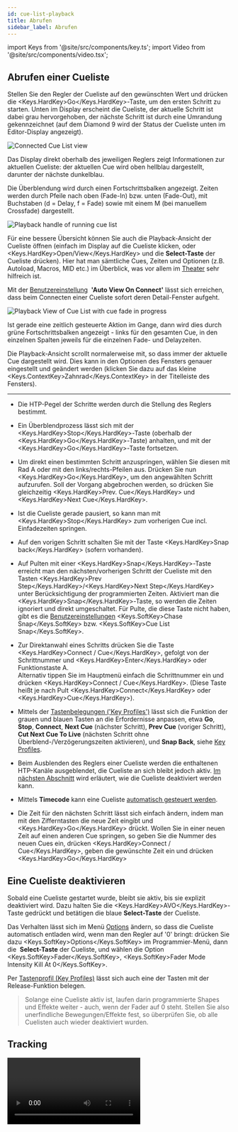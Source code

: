 ```yaml
---
id: cue-list-playback
title: Abrufen
sidebar_label: Abrufen
---
```


import Keys from '@site/src/components/key.ts';
import Video from '@site/src/components/video.tsx';

## Abrufen einer Cueliste

Stellen Sie den Regler der Cueliste auf den gewünschten Wert und drücken
die <Keys.HardKey>Go</Keys.HardKey>-Taste, um den ersten Schritt zu starten. Unten im Display
erscheint die Cueliste, der aktuelle Schritt ist dabei grau
hervorgehoben, der nächste Schritt ist durch eine Umrandung
gekennzeichnet (auf dem Diamond 9 wird der Status der Cueliste unten im Editor-Display 
angezeigt).

![Connected Cue List view](/docs/images/Connected-Cue-List-view.png)

Das Display direkt oberhalb des jeweiligen Reglers zeigt Informationen
zur aktuellen Cueliste: der aktuellen Cue wird oben hellblau
dargestellt, darunter der nächste dunkelblau.

Die Überblendung wird durch einen Fortschrittsbalken angezeigt. Zeiten
werden durch Pfeile nach oben (Fade-In) bzw. unten (Fade-Out), mit
Buchstaben (d = Delay, f = Fade) sowie mit einem M (bei manuellem
Crossfade) dargestellt.

![Playback handle of running cue list](/docs/images/Playback-handle-of-running-cue-list.png)

Für eine bessere Übersicht können Sie auch die Playback-Ansicht der
Cueliste öffnen (einfach im Display auf die Cueliste klicken, oder
<Keys.HardKey>Open/View</Keys.HardKey> und die **Select-Taste** der Cueliste drücken). Hier hat man
sämtliche Cues, Zeiten und Optionen (z.B. Autoload, Macros, MID etc.) im
Überblick, was vor allem im [Theater](theatre-programming.md) sehr hilfreich ist.

Mit der [Benutzereinstellung](../system-settings/user-settings.md#auto-view-on-connect) 
&nbsp;**'Auto View On Connect'** lässt sich erreichen,
dass beim Connecten einer Cueliste sofort deren Detail-Fenster aufgeht.

![Playback View of Cue List with cue fade in progress](/docs/images/Playback-View-of-Cue-List-with-cue-fade-in-progress.png)

Ist gerade eine zeitlich gesteuerte Aktion im Gange, dann wird dies
durch grüne Fortschrittsbalken angezeigt - links für den gesamten Cue,
in den einzelnen Spalten jeweils für die einzelnen Fade- und
Delayzeiten.

Die Playback-Ansicht scrollt normalerweise mit, so dass immer der
aktuelle Cue dargestellt wird. Dies kann in den Optionen des Fensters
genauer eingestellt und geändert werden (klicken Sie dazu auf das kleine
<Keys.ContextKey>Zahnrad</Keys.ContextKey> in der Titelleiste des Fensters).

---

-   Die HTP-Pegel der Schritte werden durch die Stellung des Reglers
    bestimmt.

-   Ein Überblendprozess lässt sich mit der <Keys.HardKey>Stop</Keys.HardKey>-Taste (oberhalb der
    <Keys.HardKey>Go</Keys.HardKey>-Taste) anhalten, und mit der <Keys.HardKey>Go</Keys.HardKey>-Taste fortsetzen.

-   Um direkt einen bestimmten Schritt anzuspringen, wählen Sie diesen mit Rad A oder 
    mit den links/rechts-Pfeilen aus. Drücken Sie nun <Keys.HardKey>Go</Keys.HardKey>, 
	um den angewählten Schritt aufzurufen. Soll der Vorgang abgebrochen werden, so drücken 
	Sie gleichzeitig <Keys.HardKey>Prev. Cue</Keys.HardKey> und <Keys.HardKey>Next 
	Cue</Keys.HardKey>.

-   Ist die Cueliste gerade pausiert, so kann man mit <Keys.HardKey>Stop</Keys.HardKey> zum
    vorherigen Cue incl. Einfadezeiten springen.

-   Auf den vorigen Schritt schalten Sie mit der Taste <Keys.HardKey>Snap back</Keys.HardKey>
    (sofern vorhanden).

-   Auf Pulten mit einer <Keys.HardKey>Snap</Keys.HardKey>-Taste erreicht man den
    nächsten/vorherigen Schritt der Cueliste mit den Tasten <Keys.HardKey>Prev 
	Step</Keys.HardKey>/<Keys.HardKey>Next Step</Keys.HardKey> unter Berücksichtigung der
    programmierten Zeiten. Aktiviert man die <Keys.HardKey>Snap</Keys.HardKey>-Taste, so werden
    die Zeiten ignoriert und direkt umgeschaltet. Für Pulte, die diese Taste nicht haben, 
	gibt es die [Benutzereinstellungen](../system-settings/user-settings.md#chase-snap) <Keys.SoftKey>Chase Snap</Keys.SoftKey> bzw. <Keys.SoftKey>Cue List Snap</Keys.SoftKey>.

-   Zur Direktanwahl eines Schritts drücken Sie die Taste <Keys.HardKey>Connect / Cue</Keys.HardKey>,
    gefolgt von der Schrittnummer und <Keys.HardKey>Enter</Keys.HardKey> oder Funktionstaste 
	A.<br/>Alternativ tippen Sie im Hauptmenü einfach die Schrittnummer ein und
    drücken <Keys.HardKey>Connect / Cue</Keys.HardKey>. (Diese Taste heißt je nach Pult <Keys.HardKey>Connect</Keys.HardKey>
	oder <Keys.HardKey>Cue</Keys.HardKey>).

-   Mittels der [Tastenbelegungen ('Key Profiles')](../system-settings/key-profiles.md) lässt sich die
    Funktion der grauen und blauen Tasten an die Erfordernisse anpassen,
    etwa **Go**, **Stop**, **Connect**, **Next
    Cue** (nächster Schritt), **Prev Cue** (voriger Schritt), **Cut Next Cue To Live** (nächsten Schritt
    ohne Überblend-/Verzögerungszeiten aktivieren), und **Snap Back**, siehe [Key Profiles](../system-settings/key-profiles.md#cue-lists).

-   Beim Ausblenden des Reglers einer Cueliste werden die enthaltenen
    HTP-Kanäle ausgeblendet, die Cueliste an sich bleibt jedoch aktiv.
    [Im nächsten Abschnitt](#eine-cueliste-deaktivieren) wird erläutert, 
	wie die Cueliste deaktiviert werden kann.

-   Mittels **Timecode** kann eine Cueliste [automatisch gesteuert werden](cue-list-timing.md#steuern-einer-cueliste-per-timecode).

-   Die Zeit für den nächsten Schritt lässt sich einfach ändern, indem
    man mit den Zifferntasten die neue Zeit eingibt und <Keys.HardKey>Go</Keys.HardKey> drückt.
    Wollen Sie in einer neuen Zeit auf einen anderen Cue springen, so
    geben Sie die Nummer des neuen Cues ein, drücken <Keys.HardKey>Connect / Cue</Keys.HardKey>, geben
    die gewünschte Zeit ein und drücken <Keys.HardKey>Go</Keys.HardKey>

## Eine Cueliste deaktivieren

Sobald eine Cueliste gestartet wurde, bleibt sie aktiv, bis sie explizit
deaktiviert wird. Dazu halten Sie die <Keys.HardKey>AVO</Keys.HardKey>-Taste gedrückt und
betätigen die blaue **Select-Taste** der Cueliste.

Das Verhalten lässt sich im Menü [Options](../cues/playback-options.md) ändern, so dass die
Cueliste automatisch entladen wird, wenn man den Regler auf '0' bringt:
drücken Sie dazu <Keys.SoftKey>Options</Keys.SoftKey> im Programmier-Menü, dann die
&nbsp;**Select-Taste** der Cueliste, und wählen die Option <Keys.SoftKey>Fader</Keys.SoftKey>, <Keys.SoftKey>Fader Mode Intensity Kill At 0</Keys.SoftKey>.

Per [Tastenprofil (Key Profiles)](../system-settings/key-profiles.md#cue-lists) lässt sich auch eine der Tasten mit der
Release-Funktion belegen.

> Solange eine Cueliste aktiv ist, laufen darin programmierte Shapes und Effekte weiter - auch, wenn der Fader auf 0 steht. Stellen Sie also unerfindliche Bewegungen/Effekte fest, so überprüfen Sie, ob alle Cuelisten auch wieder deaktiviert wurden.

## Tracking

<Video videoId="B2fTri0G2-A" title="Tracking in Cuelists" />

Normalerweise laufen Cuelisten im Tracking-Betrieb. Dabei werden nur
Änderungen einzelner Werte aufgezeichnet und wiedergegeben. Alles andere
wird als unverändert angenommen und bleibt erhalten. Tracking ist
insbesondere für [Theater](theatre-programming.md) die bevorzugte Arbeitsweise, da man z.B. einen
Dimmer nur am Beginn einer Szene aktivieren und nicht in jeden einzelnen
Cue der ganzen Szene hineinprogrammieren muss. Entsprechend schnell
lassen sich erforderlichenfalls auch Änderungen realisieren.

Tracking lässt sich sowohl für die komplette Cueliste aktivieren/
deaktivieren, als auch für die einzelnen Cues der Cueliste genau
einstellen (entweder in der Playback-Ansicht oder unter <Keys.SoftKey>Options</Keys.SoftKey><Keys.SoftKey>Cue Options</Keys.SoftKey>).


Mögliche Einstellungen:

Einstellung | Wirkung
--- | ---
<Keys.SoftKey>Global</Keys.SoftKey> *(Vorgabe)* | es gelten die Einstellungen der gesamten Cueliste.
<Keys.SoftKey>Track</Keys.SoftKey> | der Cue wird getrackt.
<Keys.SoftKey>Block</Keys.SoftKey> | dieser Cue übernimmt keinerlei Tracking-Informationen; im weiteren Verlauf wird das Tracking ab diesem Cue ermittelt.
<Keys.SoftKey>Solo Excluding Shapes</Keys.SoftKey> | Der Cue wird als Solo-Cue, also ohne jegliches Tracking, behandelt, allerdings werden Shapes, die keine Dimmershapes sind, getrackt. Damit kann z.B. eine Bewegung auch in einem Solo-Cue fortgesetzt werden.
<Keys.SoftKey>Cue Only</Keys.SoftKey> | Änderungen in diesem Cue werden nicht auf die nachfolgenden Cues weitergegeben; unveränderte Informationen von vorherigen Cues unterliegen aber weiterhin dem Tracking.
<Keys.SoftKey>Solo</Keys.SoftKey> | Dieser Cue unterliegt überhaupt nicht dem Tracking und verändert auch nicht nachfolgende Cues; Informationen aus vorherigen Cues werden unverändert an nachfolgende weitergegeben.
<Keys.SoftKey>Block Shapes</Keys.SoftKey> | Sämtliche Shapes von vorherigen Cues werden geblockt, alle anderen Attribute werden normal getrackt. Damit wird sichergestellt, dass alle Shapes stoppen.

## Move In Dark (MID) - Funktionen

Insbesondere bei der Verwendung von Movinglights im Theater
möchte man diese meist 'im Off' vorbereiten, also positionieren,
solange sie nicht aktiv verwendet werden, damit die Bewegung
nicht wahrgenommen wird. Dies lässt sich mit Move-In-Dark
schnell und einfach automatisch erreichen.

Die Move-In-Dark-Einstellungen lassen sich wahlweise für
einzelne Cues oder für die gesamte Cueliste vornehmen.

Zum Festlegen der Optionen für die gesamte Cueliste drücken Sie
<Keys.SoftKey>Options</Keys.SoftKey>, gefolgt von der Auswahltaste der Cueliste,
und klicken dann <Keys.SoftKey>Playback</Keys.SoftKey> gefolgt von <Keys.SoftKey>Move In Dark</Keys.SoftKey>.

Einstellung | Wirkung
---|---
<Keys.SoftKey>Disabled</Keys.SoftKey> | deaktiviert MID für die gesamte Cueliste, auch wenn es ggf. für einzelne Cues aktiviert ist
<Keys.SoftKey>Early</Keys.SoftKey> | startet die Bewegung zum frühestmöglichen Zeitpunkt, sofern nicht pro Cue anders vorgegeben
<Keys.SoftKey>Late</Keys.SoftKey> | beginnt die Bewegung zum spätestmöglichen Zeitpunkt, sofern nicht pro Cue anders vorgegeben
<Keys.SoftKey>Off</Keys.SoftKey> *(Vorgabe)* | schaltet MID für die gesamte Cueliste ab; MID kann aber für   einzelne Cues aktiviert werden

Zum Einstellen der Optionen für einzelne Cues nutzen Sie hingegen das Fenster ‚Playback View' der Cueliste. Es gibt folgende Optionen:

Einstellung | Wirkung
---|---
<Keys.SoftKey>Global</Keys.SoftKey> *(Vorgabe)* | Es werden die Einstellungen der gesamten Cueliste angewendet
<Keys.SoftKey>Cue Number</Keys.SoftKey> | zur Angabe eines bestimmten Cues, zu dem MID stattfinden soll
<Keys.SoftKey>Cue Offset</Keys.SoftKey> | gibt eine bestimmte Anzahl von Cues vor dem aktuellen an, wann MID beginnen soll
<Keys.SoftKey>Disabled</Keys.SoftKey> | deaktiviert MID für den aktuellen Cue
<Keys.SoftKey>Early</Keys.SoftKey> | MID so zeitig wie möglich
<Keys.SoftKey>Late</Keys.SoftKey> | MID so spät wie möglich

Für jeden einzelnen Cue wie auch für die gesamte Liste lassen sich für
MID getrennt Fade- und Delayzeit einstellen. Ebenso gibt es für jeden
Cue eine 'MID unterdrücken'-Funktion (Inhibit), um während dieses Cues
jede andere Bewegung zu verhindern; in diesem Falle - oder falls
anderweitig die Intensität nicht auf 0 ist - wird MID zum
nächstmöglichen Zeitpunkt nach diesem Cue ausgeführt.


## Tastenprofile für Cuelisten

Mit [Tastenprofilen/Key Profiles](../system-settings/key-profiles.md), lassen sich den einzelnen Tasten *(das Sapphire Touch verfügt auch über eine schwarze 
Taste)* sowie der Schaltfläche einer Cueliste (wenn sie im Fenster 'Playbacks' 
gespeichert ist) verschiedene Funktionen zuweisen. Im Abschnitt [Key Profiles](../system-settings/key-profiles.md#cue-lists) sind alle verfügbaren Funktionen aufgelistet.

